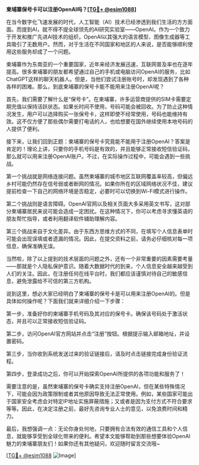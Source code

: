 **柬埔寨保号卡可以注册OpenAI吗？[[TG💪+ @esim1088](https://t.me/s/esim1088)]**

在当今数字化飞速发展的时代，人工智能（AI）技术已经渗透到我们生活的方方面面。而提到AI，就不得不提全球领先的AI研究实验室——OpenAI。作为一个致力于开发和推广先进AI技术的组织，OpenAI以其强大的语言模型、图像生成器等工具吸引了无数用户。然而，对于生活在不同国家和地区的人来说，是否能够顺利使用这些服务却成了一个问题。

柬埔寨作为东南亚的一个重要国家，近年来经济发展迅速，互联网普及率也在逐年提高。很多柬埔寨的朋友都希望通过自己的手机或电脑访问OpenAI的服务，比如ChatGPT这样的聊天机器人。但是，当他们尝试注册账号时，却发现遇到了各种各样的困难。那么，到底柬埔寨的保号卡能不能用来注册OpenAI呢？

首先，我们需要了解什么是“保号卡”。在柬埔寨，许多运营商提供的SIM卡需要定期充值以保持活跃状态。如果长时间不使用，号码可能会被回收。为了防止这种情况发生，用户可以选择购买一张保号卡，这样即使不经常使用，号码也能维持有效。这不仅方便了那些偶尔需要打电话的人，也给想要在国外继续使用本地号码的人提供了便利。

接下来，让我们回到正题：柬埔寨的保号卡究竟能不能用于注册OpenAI？答案是肯定的！理论上讲，只要你的手机号码是有效的，并且能够正常接收短信验证码，那么就可以用来注册OpenAI账户。不过，在实际操作过程中，可能会遇到一些挑战。

第一个挑战就是网络连接问题。虽然柬埔寨的城市地区互联网覆盖率较高，但偏远乡村可能仍然存在信号弱或者断网的情况。如果你所在的区域网络状况不佳，建议提前检查一下自己的网络环境是否稳定，必要时可以切换到Wi-Fi模式进行操作。

第二个挑战则是语言障碍。OpenAI官网以及相关页面大多采用英文书写，这对部分柬埔寨居民来说可能会造成一定困扰。在这种情况下，你可以考虑寻求懂英语的朋友帮忙指导，或者利用翻译软件辅助理解内容。

第三个挑战来自于文化差异。由于东西方思维方式的不同，在填写个人信息表单时可能会出现误填或者遗漏的情况。因此，在提交资料之前，请务必仔细核对每一项信息，确保准确无误。

当然啦，除了以上提到的技术层面的问题之外，还有一个非常重要的因素需要考量——那就是个人隐私保护意识。随着大数据时代的到来，个人信息安全越来越受到人们的关注。因此，在注册任何在线平台时，我们都应该谨慎对待自己的敏感信息，避免泄露给不可信的第三方机构。

说到这里，想必大家已经明白了柬埔寨的保号卡是可以用来注册OpenAI的。但是具体如何操作呢？下面我们就来详细介绍一下步骤：

第一步，准备好你的柬埔寨手机号码及其对应的保号卡。确保该号码处于激活状态，并且可以正常接收短信验证码。

第二步，访问OpenAI官方网站并点击“注册”按钮。根据提示输入邮箱地址，并设置密码。

第三步，当你收到系统发送过来的验证链接后，请及时点击链接完成身份验证流程。

第四步，登录成功之后，你可以开始探索OpenAI所提供的各项功能和服务了！

需要注意的是，虽然柬埔寨的保号卡确实支持注册OpenAI，但在某些特殊情况下，可能会因为政策限制或者其他原因导致无法正常使用。例如，某些国家可能出于国家安全考虑会对特定IP地址实施屏蔽措施；又或者是因为支付方式不符合要求等等。因此，在决定注册之前，最好先咨询专业人士的意见，以免浪费时间和精力。

最后，我想强调一点：无论你身处何地，只要拥有合法有效的通信工具和个人信息，就能够享受到全球化带来的便利。希望本文能够帮助到那些想要体验OpenAI魅力的柬埔寨朋友们！如果你还有其他疑问，欢迎随时留言交流哦~

[[TG💪+ @esim1088](https://t.me/s/esim1088) ![Image](https://i.postimg.cc/4NQfJmqS/Snipaste-2025-05-13-00-14-12.png)]